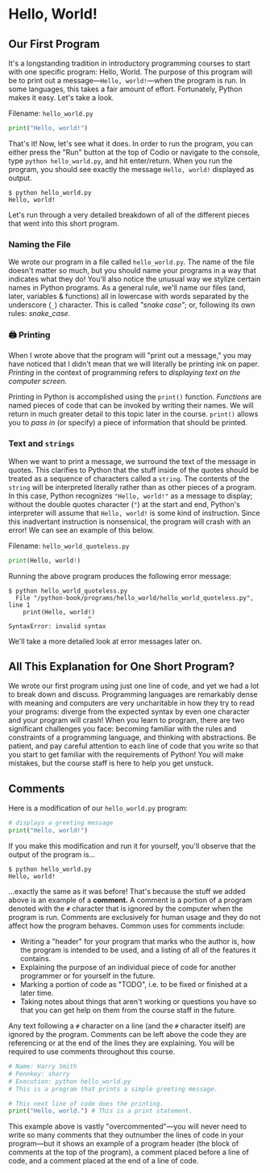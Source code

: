 # Hello, World!

## Our First Program

It's a longstanding tradition in introductory programming courses to start with one specific program: Hello, World. The purpose of this program will be to print out a message—`Hello, world!`—when the program is run. In some languages, this takes a fair amount of effort. Fortunately, Python makes it easy. Let's take a look. 

Filename: `hello_world.py`
```python
print("Hello, world!")
```

That's it! Now, let's see what it does. In order to run the program, you can either press the "Run" button at the top of Codio or navigate to the console, type `python hello_world.py`, and hit enter/return. When you run the program, you should see exactly the message `Hello, world!` displayed as output. 

```console
$ python hello_world.py
Hello, world!
```

Let's run through a very detailed breakdown of all of the different pieces that went into this short program. 

### Naming the File
We wrote our program in a file called `hello_world.py`. The name of the file doesn't matter so much, but you should name your programs in a way that indicates what they do! You'll also notice the unusual way we stylize certain names in Python programs. As a general rule, we'll name our files (and, later, variables & functions) all in lowercase with words separated by the underscore (`_`) character. This is called *"snake case"*; or, following its own rules: *snake_case.*

### 🖨️ Printing
When I wrote above that the program will "print out a message," you may have noticed that I didn't mean that we will literally be printing ink on paper. *Printing* in the context of programming refers to *displaying text on the computer screen.* 

Printing in Python is accomplished using the `print()` function. *Functions* are named pieces of code that can be invoked by writing their names. We will return in much greater detail to this topic later in the course. `print()` allows you to *pass in* (or specify) a piece of information that should be printed. 

### Text and `strings`
When we want to print a message, we surround the text of the message in quotes. This clarifies to Python that the stuff inside of the quotes should be treated as a sequence of characters called a `string`. The contents of the `string` will be interpreted literally rather than as other pieces of a program. In this case, Python recognizes `"Hello, world!"` as a message to display; without the double quotes character (`"`) at the start and end, Python's interpreter will assume that `Hello, world!` is some kind of instruction. Since this inadvertant instruction is nonsensical, the program will crash with an error! We can see an example of this below.

Filename: `hello_world_quoteless.py`
```python
print(Hello, world!)
```

Running the above program produces the following error message:
```console
$ python hello_world_quoteless.py
  File "/python-book/programs/hello_world/hello_world_quoteless.py", line 1
    print(Hello, world!)
                      ^
SyntaxError: invalid syntax
```

We'll take a more detailed look at error messages later on.

## All This Explanation for One Short Program?

We wrote our first program using just one line of code, and yet we had a lot to break down and discuss. Programming languages are remarkably dense with meaning and computers are very uncharitable in how they try to read your programs: diverge from the expected syntax by even one character and your program will crash! When you learn to program, there are two significant challenges you face: becoming familiar with the rules and constraints of a programming language, and thinking with abstractions. Be patient, and pay careful attention to each line of code that you write so that you start to get familiar with the requirements of Python! You will make mistakes, but the course staff is here to help you get unstuck.

## Comments

Here is a modification of our `hello_world.py` program:

```python
# displays a greeting message
print("Hello, world!")
```

If you make this modification and run it for yourself, you'll observe that the output of the program is...

```console
$ python hello_world.py
Hello, world!
```

...exactly the same as it was before! That's because the stuff we added above is an example of a **comment.** A comment is a portion of a program denoted with the `#` character that is ignored by the computer when the program is run. Comments are exclusively for human usage and they do not affect how the program behaves. Common uses for comments include:
- Writing a "header" for your program that marks who the author is, how the program is intended to be used, and a listing of all of the features it contains.
- Explaining the purpose of an individual piece of code for another programmer or for yourself in the future.
- Marking a portion of code as "TODO", i.e. to be fixed or finished at a later time.
- Taking notes about things that aren't working or questions you have so that you can get help on them from the course staff in the future.

Any text following a `#` character on a line (and the `#` character itself) are ignored by the program. Comments can be left above the code they are referencing or at the end of the lines they are explaining. You will be required to use comments throughout this course.

```python
# Name: Harry Smith
# Pennkey: sharry
# Execution: python hello_world.py
# This is a program that prints a simple greeting message.

# This next line of code does the printing.
print("Hello, world.") # This is a print statement.
```

This example above is vastly "overcommented"—you will never need to write so many comments that they outnumber the lines of code in your program—but it shows an example of a program header (the block of comments at the top of the program), a comment placed before a line of code, and a comment placed at the end of a line of code. 